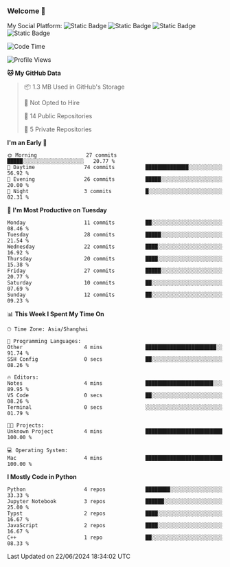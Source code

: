 ### Welcome 👋

<!--
**CheneyNine/CheneyNine** is a ✨ _special_ ✨ repository because its `README.md` (this file) appears on your GitHub profile.

Here are some ideas to get you started:

- 🔭 I’m currently working on ...
- 🌱 I’m currently learning ...
- 👯 I’m looking to collaborate on ...
- 🤔 I’m looking for help with ...
- 💬 Ask me about ...
- 📫 How to reach me: ...
- 😄 Pronouns: ...
- ⚡ Fun fact: ...
-->

My Social Platform:
![Static Badge](https://img.shields.io/badge/_-CheneyNine-black?style=flat&logo=Github&logoColor=white&cacheSeconds=https%3A%2F%2Fgithub.com%2FCheneyNine)
![Static Badge](https://img.shields.io/badge/_-cheneynine.top-purple?style=flat&logo=googlehome&logoColor=white&link=https%3A%2F%2Fwww.cheneynine.top)
![Static Badge](https://img.shields.io/badge/_-CQU__Cheney-green?style=flat&logo=wechat&logoColor=white&link=https%3A%2F%2Fwww.linkedin.com%2Fin%2Fyinan-chen-9b09202b9%2F)
![Static Badge](https://img.shields.io/badge/_-Cheney-blue?style=flat&logo=linkedin&logoColor=white&link=https%3A%2F%2Fwww.linkedin.com%2Fin%2Fyinan-chen-9b09202b9%2F)


<!--START_SECTION:waka-->
![Code Time](http://img.shields.io/badge/Code%20Time-158%20hrs%2052%20mins-blue)

![Profile Views](http://img.shields.io/badge/Profile%20Views-0-blue)

**🐱 My GitHub Data** 

> 📦 1.3 MB Used in GitHub's Storage 
 > 
> 🚫 Not Opted to Hire
 > 
> 📜 14 Public Repositories 
 > 
> 🔑 5 Private Repositories 
 > 
**I'm an Early 🐤** 

```text
🌞 Morning                27 commits          █████░░░░░░░░░░░░░░░░░░░░   20.77 % 
🌆 Daytime                74 commits          ██████████████░░░░░░░░░░░   56.92 % 
🌃 Evening                26 commits          █████░░░░░░░░░░░░░░░░░░░░   20.00 % 
🌙 Night                  3 commits           █░░░░░░░░░░░░░░░░░░░░░░░░   02.31 % 
```
📅 **I'm Most Productive on Tuesday** 

```text
Monday                   11 commits          ██░░░░░░░░░░░░░░░░░░░░░░░   08.46 % 
Tuesday                  28 commits          █████░░░░░░░░░░░░░░░░░░░░   21.54 % 
Wednesday                22 commits          ████░░░░░░░░░░░░░░░░░░░░░   16.92 % 
Thursday                 20 commits          ████░░░░░░░░░░░░░░░░░░░░░   15.38 % 
Friday                   27 commits          █████░░░░░░░░░░░░░░░░░░░░   20.77 % 
Saturday                 10 commits          ██░░░░░░░░░░░░░░░░░░░░░░░   07.69 % 
Sunday                   12 commits          ██░░░░░░░░░░░░░░░░░░░░░░░   09.23 % 
```


📊 **This Week I Spent My Time On** 

```text
🕑︎ Time Zone: Asia/Shanghai

💬 Programming Languages: 
Other                    4 mins              ███████████████████████░░   91.74 % 
SSH Config               0 secs              ██░░░░░░░░░░░░░░░░░░░░░░░   08.26 % 

🔥 Editors: 
Notes                    4 mins              ██████████████████████░░░   89.95 % 
VS Code                  0 secs              ██░░░░░░░░░░░░░░░░░░░░░░░   08.26 % 
Terminal                 0 secs              ░░░░░░░░░░░░░░░░░░░░░░░░░   01.79 % 

🐱‍💻 Projects: 
Unknown Project          4 mins              █████████████████████████   100.00 % 

💻 Operating System: 
Mac                      4 mins              █████████████████████████   100.00 % 
```

**I Mostly Code in Python** 

```text
Python                   4 repos             ████████░░░░░░░░░░░░░░░░░   33.33 % 
Jupyter Notebook         3 repos             ██████░░░░░░░░░░░░░░░░░░░   25.00 % 
Typst                    2 repos             ████░░░░░░░░░░░░░░░░░░░░░   16.67 % 
JavaScript               2 repos             ████░░░░░░░░░░░░░░░░░░░░░   16.67 % 
C++                      1 repo              ██░░░░░░░░░░░░░░░░░░░░░░░   08.33 % 
```




 Last Updated on 22/06/2024 18:34:02 UTC
<!--END_SECTION:waka-->


